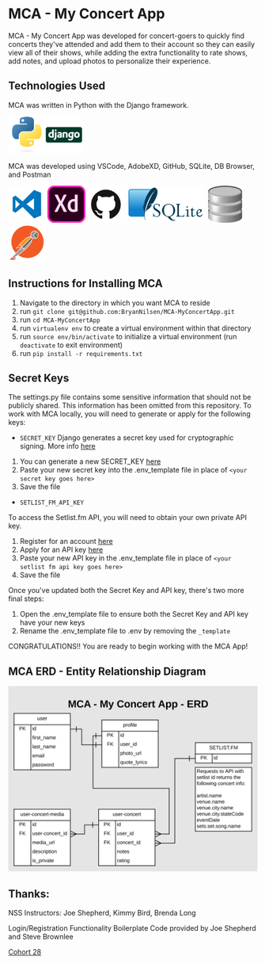 # MCA - My Concert App
MCA - My Concert App was developed for concert-goers to quickly find concerts they've attended and add them to their account so they can easily view all of their shows, while adding the extra functionality to rate shows, add notes, and upload photos to personalize their experience.


## Technologies Used
MCA was written in Python with the Django framework.

<img src="/mcaapp/static/mcaapp/images/python-logo.svg" height="75" alt="Python Logo"/><img src="/mcaapp/static/mcaapp/images/django-logo.svg" height="75" alt="Django Logo"/>

MCA was developed using VSCode, AdobeXD, GitHub, SQLite, DB Browser, and Postman

<img src="/mcaapp/static/mcaapp/images/vscode-logo.png" height="75" alt="VS Code Logo"/>
<img src="/mcaapp/static/mcaapp/images/AdobeXD-logo.png" height="75" alt="Adobe XD Logo"/>
<img src="/mcaapp/static/mcaapp/images/github-logo.png" height="75" alt="Github Logo"/>
<img src="/mcaapp/static/mcaapp/images/sqlite-logo.png" height="75" alt="SQLite Logo"/>
<img src="/mcaapp/static/mcaapp/images/dbbrowser-logo.png" height="75" alt="DB Browser Logo"/>
<img src="/mcaapp/static/mcaapp/images/postman-logo.png" height="75" alt="Postman Logo"/>


## Instructions for Installing MCA
1. Navigate to the directory in which you want MCA to reside
1. run `git clone git@github.com:BryanNilsen/MCA-MyConcertApp.git`
1. run `cd MCA-MyConcertApp`
1. run `virtualenv env` to create a virtual environment within that directory
1. run `source env/bin/activate` to initialize a virtual environment (run `deactivate` to exit environment)
1. run `pip install -r requirements.txt`

## Secret Keys

The settings.py file contains some sensitive information that should not be publicly shared. This information has been omitted from this repository. To work with MCA locally, you will need to generate or apply for the following keys:

- `SECRET_KEY`
Django generates a secret key used for cryptographic signing. More info [here](https://docs.djangoproject.com/en/2.1/ref/settings/#secret-key)

1. You can generate a new SECRET_KEY [here](https://djskgen.herokuapp.com/)
1. Paste your new secret key into the .env_template file in place of `<your secret key goes here>`
1. Save the file

- `SETLIST_FM_API_KEY`

To access the Setlist.fm API, you will need to obtain your own private API key.
1. Register for an account [here](https://www.setlist.fm/signup)
1. Apply for an API key [here](https://www.setlist.fm/settings/api)
1. Paste your new API key in the .env_template file in place of `<your setlist fm api key goes here>`
1. Save the file

Once you've updated both the Secret Key and API key, there's two more final steps:
1. Open the .env_template file to ensure both the Secret Key and API key have your new keys
1. Rename the .env_template file to .env by removing the `_template`

CONGRATULATIONS!! You are ready to begin working with the MCA App!

## MCA ERD - Entity Relationship Diagram

![ERD](MCA-ERD.svg)




## Thanks:
NSS Instructors: Joe Shepherd, Kimmy Bird, Brenda Long

Login/Registration Functionality Boilerplate Code provided by Joe Shepherd and Steve Brownlee

[Cohort 28](https://nss-day-cohort-28.github.io/Class-Website/)